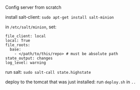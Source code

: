 Config server from scratch

install salt-client: `sudo apt-get install salt-minion`

in `/etc/salt/minion`, set:
```
file_client: local
local: True
file_roots:
  base:
    - </path/to/this/repo> # must be absolute path
state_output: changes
log_level: warning
```

run salt: `sudo salt-call state.highstate`

deploy to the tomcat that was just installed: run `deploy.sh` in `..`
